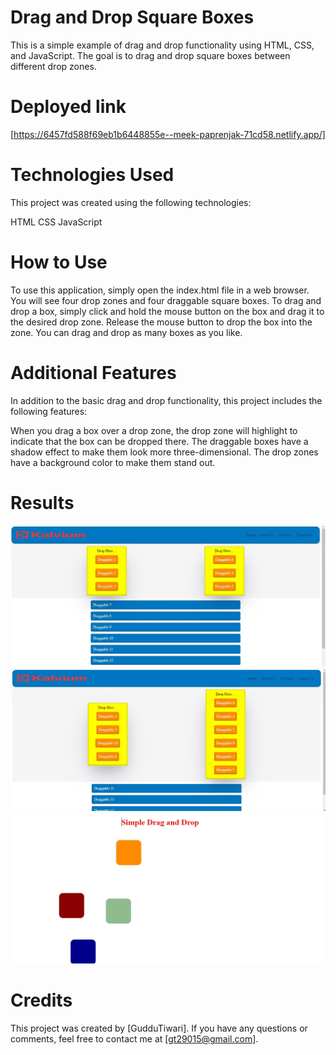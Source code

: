# Drag and Drop Square Boxes

This is a simple example of drag and drop functionality using HTML, CSS, and JavaScript. The goal is to drag and drop square boxes between different drop zones.

# Deployed link 
[https://6457fd588f69eb1b6448855e--meek-paprenjak-71cd58.netlify.app/]

# Technologies Used
This project was created using the following technologies:

HTML
CSS
JavaScript

# How to Use

To use this application, simply open the index.html file in a web browser. You will see four drop zones and four draggable square boxes. To drag and drop a box, simply click and hold the mouse button on the box and drag it to the desired drop zone. Release the mouse button to drop the box into the zone. You can drag and drop as many boxes as you like.

# Additional Features
In addition to the basic drag and drop functionality, this project includes the following features:

When you drag a box over a drop zone, the drop zone will highlight to indicate that the box can be dropped there.
The draggable boxes have a shadow effect to make them look more three-dimensional.
The drop zones have a background color to make them stand out.

# Results

<img src="./images/img1.jpg" alt="img1">
<img src="./images/img2.jpg" alt="img2">
<img src="./images/img3.jpg" alt="img2">

# Credits

This project was created by [GudduTiwari]. If you have any questions or comments, feel free to contact me at [gt29015@gmail.com].